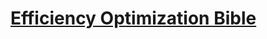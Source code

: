 # [Efficiency Optimization Bible](https://drive.google.com/file/d/10e2XhWHuQAMITqhQhHZRlX1Y5KAZNquZ/view)
